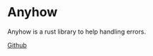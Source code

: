 # Anyhow
Anyhow is a rust library to help handling errors.

[Github](https://github.com/dtolnay/anyhow)

